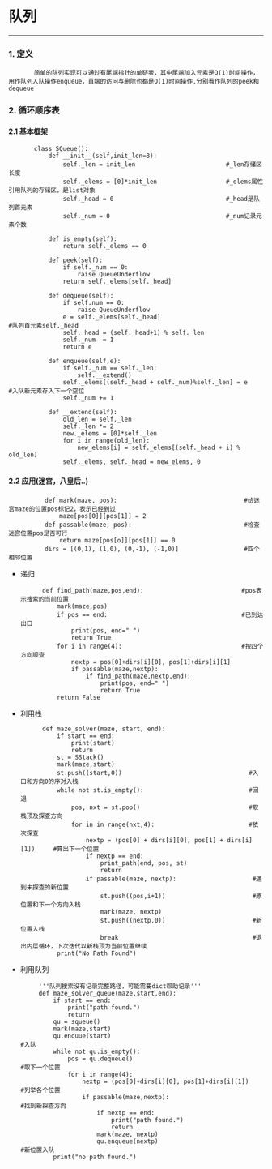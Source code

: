 # 队列
___
### 1. 定义
   
           简单的队列实现可以通过有尾端指针的单链表，其中尾端加入元素是O(1)时间操作，用作队列入队操作enqueue，首端的访问与删除也都是O(1)时间操作,分别看作队列的peek和dequeue
           
### 2. 循环顺序表

#### 2.1 基本框架
  
           class SQueue():
               def __init__(self,init_len=8):
                   self._len = init_len                         #_len存储区长度
                   self._elems = [0]*init_len                   #_elems属性引用队列的存储区，是list对象
                   self._head = 0                               #_head是队列首元素
                   self._num = 0                                #_num记录元素个数
                   
               def is_empty(self):
                   return self._elems == 0
               
               def peek(self):
                   if self._num == 0:
                       raise QueueUnderflow
                   return self._elems[self._head]
                   
               def dequeue(self):
                   if self.num == 0:
                       raise QueueUnderflow 
                   e = self._elems[self._head]                                   #队列首元素self._head
                   self._head = (self._head+1) % self._len         
                   self._num -= 1
                   return e
                   
               def enqueue(self,e):
                   if self._num == self._len:
                       self.__extend()
                   self._elems[(self._head + self._num)%self._len] = e           #入队新元素存入下一个空位
                   self._num += 1
                   
               def __extend(self):
                   old_len = self._len
                   self._len *= 2
                   new._elems = [0]*self._len
                   for i in range(old_len):
                       new_elems[i] = self._elems[(self._head + i) % old_len]
                   self._elems, self._head = new_elems, 0
                   
#### 2.2 应用(迷宫，八皇后..)

              def mark(maze, pos):                                   #给迷宫maze的位置pos标记2，表示已经到过
                  maze[pos[0]][pos[1]] = 2
              def passable(maze, pos):                               #检查迷宫位置pos是否可行
                  return maze[pos[o]][pos[1]] == 0
              dirs = [(0,1), (1,0), (0,-1), (-1,0)]                  #四个相邻位置
                  

  * 递归
  
              def find_path(maze,pos,end):                           #pos表示搜索的当前位置
                  mark(maze,pos)        
                  if pos == end:                                     #已到达出口
                      print(pos, end=" ")
                      return True
                  for i in range(4):                                 #按四个方向顺查
                      nextp = pos[0]+dirs[i][0], pos[1]+dirs[i][1]
                      if passable(maze,nextp):
                          if find_path(maze,nextp,end):
                              print(pos, end=" ")
                              return True
                  return False
                  
  * 利用栈
  
              def maze_solver(maze, start, end):
                  if start == end:
                      print(start)
                      return
                  st = SStack()
                  mark(maze,start)
                  st.push((start,0))                                   #入口和方向0的序对入栈
                  while not st.is_empty():                             #回退
                      pos, nxt = st.pop()                              #取栈顶及探查方向
                      for in in range(nxt,4):                          #依次探查
                          nextp = (pos[0] + dirs[i][0], pos[1] + dirs[i][1])     #算出下一个位置
                          if nextp == end:
                              print_path(end, pos, st)
                              return
                          if passable(maze, nextp):                     #遇到未探查的新位置
                              st.push((pos,i+1))                        #原位置和下一个方向入栈
                              mark(maze, nextp)
                              st.push((nextp,0))                        #新位置入栈
                              break                                     #退出内层循环，下次迭代以新栈顶为当前位置继续
                  print("No Path Found")
                  
   * 利用队列
   
              '''队列搜索没有记录完整路径，可能需要dict帮助记录'''
              def maze_solver_queue(maze,start,end):
                  if start == end:
                      print("path found.")
                      return
                  qu = squeue()
                  mark(maze,start)
                  qu.enquue(start)                                              #入队
                  while not qu.is_empty():
                      pos = qu.dequeue()                                        #取下一个位置
                      for i in range(4):
                          nextp = (pos[0]+dirs[i][0], pos[1]+dirs[i][1])        #列举各个位置
                          if passable(maze,nextp):                              #找到新探查方向
                              if nextp == end:                              
                                  print("path found.")
                                  return
                              mark(maze, nextp)
                              qu.enqueue(nextp)                                 #新位置入队
                  print("no path found.")
  
                   
               
